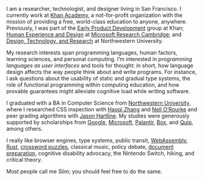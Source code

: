 I am a researcher, technologist, and designer living in San Francisco. I currently work at [Khan Academy](http://khanacademy.org), a not-for-profit organization with the mission of providing a free, world-class education to anyone, anywhere. Previously, I was part of the [Early Product Development](https://early.khanacademy.org/) group at Khan; [Human Experience and Design](https://hxd.research.microsoft.com/) at [Microsoft Research Cambridge](https://www.microsoft.com/en-us/research/lab/microsoft-research-cambridge/); and [Design, Technology, and Research](http://dtr.northwestern.edu/) at Northwestern University.

My research interests span programming languages, human factors, learning sciences, and personal computing.
I&rsquo;m interested in _programming languages as user interfaces_ and tools for thought: in short, how language design affects the way people think about and write programs.
For instance, I ask questions about the usability of static and gradual type systems, the role of functional programming within computing education, and how provable guarantees might alleviate cognitive load while writing software.

I graduated with a BA in Computer Science from [Northwestern University](http://eecs.northwestern.edu), where I researched CSS inspection with [Haoqi Zhang](http://users.eecs.northwestern.edu/~hq) and [Nell O&rsquo;Rourke](http://www.eleanorourke.com) and peer grading algorithms with [Jason Hartline](https://sites.northwestern.edu/hartline/).
My studies were generously supported by scholarships from [Google](https://buildyourfuture.withgoogle.com/scholarships/google-lime-scholarship/), [Microsoft](https://careers.microsoft.com/us/en/usscholarshipprogram), [Palantir](https://www.palantir.com/students/scholarship/wit-north-america/), [Box](http://www.boxdiversityscholarship.com/), and [Quip](https://quip.com/scholarship), among others.

I really like browser engines, type systems, public transit, [WebAssembly](https://webassembly.org/), [Rust](https://www.rust-lang.org/en-US/), [crossword puzzles](https://twitter.com/soylentqueen/status/1002202872266874880), classical music, policy debate, [document preparation](https://pandoc.org/), cognitive disability advocacy, the Nintendo Switch, hiking, and critical theory.

Most people call me Slim; you should feel free to do the same.
